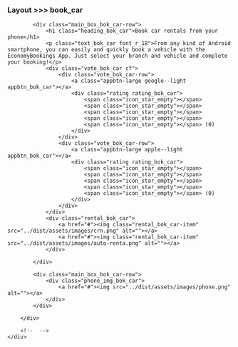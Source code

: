 ### Layout >>> book_car

<html>

<div class="layout_bok_car">
    <div class="layout_bok_car--back_tone"></div>
    <div class="container_bok_car">
        <div class="main_box_bok_car">

            <div class="main_box_bok_car-row">
                <h1 class="heading_bok_car">Book car rentals from your phone</h1>
                <p class="text_bok_car font_r_18">From any kind of Android smartphone, you can easily and quickly book a vehicle with the EconomyBookings App. Just select your branch and vehicle and complete your booking!</p>
                <div class="vote_bok_car cf">
                    <div class="vote_bok_car-row">
                        <a class="appbtn-large google--light appbtn_bok_car"></a>
                        <div class="rating rating_bok_car">
                            <span class="icon_star_empty"></span>
                            <span class="icon_star_empty"></span>
                            <span class="icon_star_empty"></span>
                            <span class="icon_star_empty"></span>
                            <span class="icon_star_empty"></span> (0)
                        </div>
                    </div>
                    <div class="vote_bok_car-row">
                        <a class="appbtn-large apple--light appbtn_bok_car"></a>
                        <div class="rating rating_bok_car">
                            <span class="icon_star_empty"></span>
                            <span class="icon_star_empty"></span>
                            <span class="icon_star_empty"></span>
                            <span class="icon_star_empty"></span>
                            <span class="icon_star_empty"></span> (0)
                        </div>
                    </div>
                </div>
                <div class="rental_bok_car">
                    <a href="#"><img class="rental_bok_car-item" src="../dist/assets/images/crn.png" alt=""></a>
                    <a href="#"><img class="rental_bok_car-item" src="../dist/assets/images/auto-renta.png" alt=""></a>
                </div>

            </div>

            <div class="main_box_bok_car-row">
                <div class="phone_img_bok_car">
                    <a href="#"><img src="../dist/assets/images/phone.png" alt=""></a>
                </div>
            </div>

        </div>

        <!--  -->
    </div>
</div>

</html>
